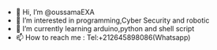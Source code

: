 - 👋 Hi, I’m @oussamaEXA
- 👀 I’m interested in programming,Cyber Security and robotic 
- 🌱 I’m currently learning arduino,python and shell script
- 📫 How to reach me : Tel:+212645898086(Whatsapp)
<!---
oussamaEXA/oussamaEXA is a ✨ special ✨ repository because its `README.md` (this file) appears on your GitHub profile.
You can click the Preview link to take a look at your changes.
--->

